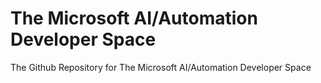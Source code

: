 # The Microsoft AI/Automation Developer Space

The Github Repository for The Microsoft AI/Automation Developer Space
